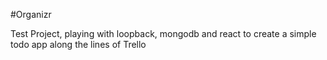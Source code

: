#Organizr

Test Project, playing with loopback, mongodb and react to create a simple todo app along the lines of Trello